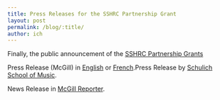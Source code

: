 ```yaml
---
title: Press Releases for the SSHRC Partnership Grant
layout: post
permalink: /blog/:title/
author: ich
---
```


Finally, the public announcement of the [SSHRC Partnership Grants](http://www.sshrc-crsh.gc.ca/results-resultats/recipients-recipiendaires/2013/partnerships-partenariats-eng.aspx)

Press Release (McGill) in <a href="http://www.mcgill.ca/newsroom/channels/news/mcgill-led-partnership-projects-receive-sshrc-funding-238500" target="\_blank">English</a> or <a href="https://www.mcgill.ca/newsroom/fr/channels/news/un-soutien-du-crsh-pour-des-partenariats-novateurs-238500" target="\_blank">French</a>.Press Release by <a href="http://www.mcgill.ca/music/channels/news/professor-ichiro-fujinaga-and-his-team-researchers-awarded-25-million-dollar-grant-ssh" target="\_blank">Schulich School of Music</a>.

News Release in <a href="http://publications.mcgill.ca/reporter/2014/09/sshrc-grants-fuel-researchers-to-tune-of-6-8-million/" target="\_blank">McGill Reporter</a>.
